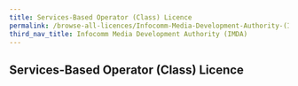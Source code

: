 ```yaml
---
title: Services-Based Operator (Class) Licence
permalink: /browse-all-licences/Infocomm-Media-Development-Authority-(IMDA)/
third_nav_title: Infocomm Media Development Authority (IMDA)
---
```

## Services-Based Operator (Class) Licence
